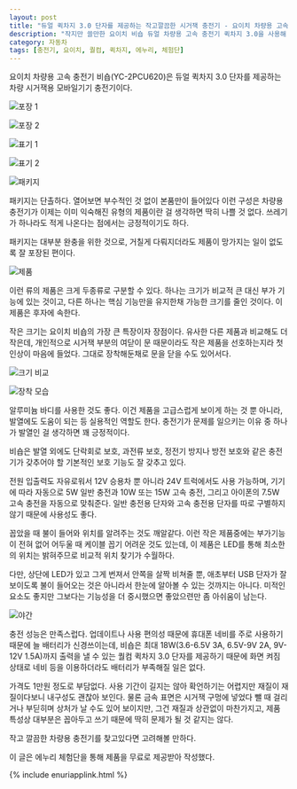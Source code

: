 ```yaml
---
layout: post
title: "듀얼 퀵차지 3.0 단자를 제공하는 작고깔끔한 시거잭 충전기 - 요이치 차량용 고속 충전기 비숍(YC-2PCU620)"
description: "작지만 쓸만한 요이치 비숍 듀얼 차량용 고속 충전기 퀵차지 3.0을 사용해 봤다."
category: 자동차
tags: [충전기, 요이치, 퀄컴, 퀵차지, 에누리, 체험단]
---
```


요이치 차량용 고속 충전기 비숍(YC-2PCU620)은
듀얼 퀵차지 3.0 단자를 제공하는
차량 시거잭용 모바일기기 충전기이다.

![포장 1](https://lh3.googleusercontent.com/zdOPwEoLSDHq75-CYTuZdteCg2MNRqPEG5trPO7xkyhoEPR0PwxVkUSOZBTBA0GPIAhlZMnIHno0Mw=s480)

![포장 2](https://lh3.googleusercontent.com/UJe2EfdvTh_erOrbPyeUlHXUGO7un7fc0jifrIyBm2FQaOOfHLS2OSSgJUf2iYZ0As7ROpmi0ll9FQ=s480)

![표기 1](https://lh3.googleusercontent.com/Gt6jIZA1iE5eadpU3f58GO1-oPF8dhgRf3y1AV3FMvG-c-0DTkmamoNDFthEMRmuALxIRqnk7jN0sA=s480)

![표기 2](https://lh3.googleusercontent.com/dATLFJxYknqFVkHjZywO3-KhGQBZwFcwRpMScdeUsudQKEC7gQQPaqd5L-WyamcbOMTfG3Jrf_XggQ=s480)

![패키지](https://lh3.googleusercontent.com/bxGGuNDkrbVhY2NotRYv03aAwU1cTBgg8exmhv6gikogvhSAmYF2eVrdg1TQxMrRG6M_Elb7DPOjEw=s480)

패키지는 단촐하다.
열어보면 부수적인 것 없이 본품만이 들어있다
이런 구성은 차량용 충전기가 이제는 이미 익숙해진 유형의 제품이란 걸 생각하면 딱히 나쁠 것 없다.
쓰레기가 하나라도 적게 나온다는 점에서는 긍정적이기도 하다.

패키지는 대부분 완충을 위한 것으로,
거칠게 다뤄지더라도 제품이 망가지는 일이 없도록 잘 포장된 편이다.

![제품](https://lh3.googleusercontent.com/54WjCwdjptQrlEe-HHuNVDZN2mcCysuL-X4OJ_2mCVfqmzTjpZiYOlX6AI7tuCxxnrF69XvH-ons6Q=s480)

이런 류의 제품은 크게 두종류로 구분할 수 있다.
하나는 크기가 비교적 큰 대신 부가 기능에 있는 것이고,
다른 하나는 핵심 기능만을 유지한채 가능한 크기를 줄인 것이다.
이 제품은 후자에 속한다.

작은 크기는 요이치 비숍의 가장 큰 특장이자 장점이다.
유사한 다른 제품과 비교해도 더 작은데,
개인적으로 시거잭 부분의 여닫이 문 때문이라도 작은 제품을 선호하는지라 첫인상이 마음에 들었다.
그대로 장착해둔채로 문을 닫을 수도 있어서다.

![크기 비교](https://lh3.googleusercontent.com/Dt64yhCJktk6u6LTprYwMXgLuERtsC4B0LC3qPNJAtXyn_oJvKdBOeVAu3NJXTTVzqq3AMcBsJNoRA=s480)

![장착 모습](https://lh3.googleusercontent.com/xfSEMZQ1T7GLNhUem4p4K2Ctc177suDXP7uE3VM_g3cSmua-Y7ydvxe95Z47rUCOOZvGrh2Pea_eNA=s480)

알루미늄 바디를 사용한 것도 좋다.
이건 제품을 고급스럽게 보이게 하는 것 뿐 아니라,
발열에도 도움이 되는 등 실용적인 역할도 한다.
충전기가 문제를 일으키는 이유 중 하나가 발열인 걸 생각하면 꽤 긍정적이다.

비숍은 발열 외에도 단락회로 보호, 과전류 보호, 정전기 방지나 방전 보호와 같은
충전기가 갖추어야 할 기본적인 보호 기능도 잘 갖추고 있다.

전원 입출력도 자유로워서 12V 승용차 뿐 아니라 24V 트럭에서도 사용 가능하며,
기기에 따라 자동으로 5W 일반 충전과 10W 또는 15W 고속 충전,
그리고 아이폰의 7.5W 고속 충전을 자동으로 맞춰준다.
일반 충전용 단자와 고속 충전용 단자를 따로 구별하지 않기 때문에 사용성도 좋다.

꼽았을 때 불이 들어와 위치를 알려주는 것도 깨알같다.
이런 작은 제품중에는 부가기능이 전혀 없어 어두울 때 케이블 꼽기 어려운 것도 있는데,
이 제품은 LED를 통해 최소한의 위치는 밝혀주므로 비교적 위치 찾기가 수월하다.

다만, 상단에 LED가 있고 그게 번져서 안쪽을 살짝 비쳐줄 뿐,
애초부터 USB 단자가 잘 보이도록 불이 들어오는 것은 아니라서
한눈에 알아볼 수 있는 것까지는 아니다.
미적인 요소도 좋지만 그보다는 기능성을 더 중시했으면 좋았으련만 좀 아쉬움이 남는다.

![야간](https://lh3.googleusercontent.com/PHzeSewjnhVKmFPH_lQB4ptXn2fj0F7hD8F_mX7_YeGSMaGsLJ9Wrpa792zVra3rcLEg0wfvxRAE2A=s480)

충전 성능은 만족스럽다.
업데이트나 사용 편의성 때문에 휴대폰 네비를 주로 사용하기 때문에 늘 배터리가 신경쓰이는데,
비숍은 최대 18W(3.6-6.5V 3A, 6.5V-9V 2A, 9V-12V 1.5A)까지 출력을 낼 수 있는
퀄컴 퀵차지 3.0 단자를 제공하기 때문에
화면 켜짐 상태로 네비 등을 이용하더라도 배터리가 부족해질 일은 없다.

가격도 1만원 정도로 부담없다.
사용 기간이 길지는 않아 확언하기는 어렵지만
재질이 재질이다보니 내구성도 괜찮아 보인다.
물론 금속 표면은 시거잭 구멍에 넣었다 뺄 때 걸리거나 부딛히며 상처가 날 수도 있어 보이지만,
그건 재질과 상관없이 마찬가지고,
제품 특성상 대부분은 꼽아두고 쓰기 때문에 딱히 문제가 될 것 같지는 않다.

작고 깔끔한 차량용 충전기를 찾고있다면 고려해볼 만하다.



<div class="im im-info">
이 글은 에누리 체험단을 통해 제품을 무료로 제공받아 작성했다.
</div>

{% include enuriapplink.html %}
